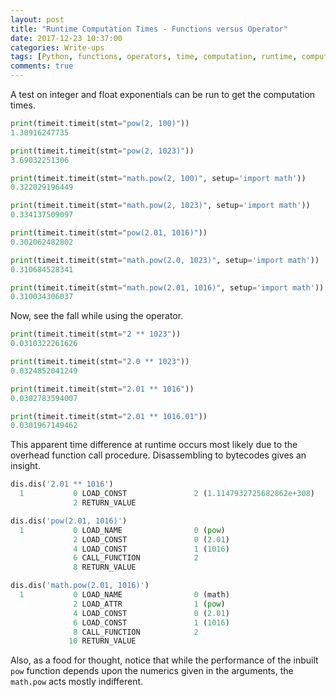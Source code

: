 ```yaml
---
layout: post
title: "Runtime Computation Times - Functions versus Operator"
date: 2017-12-23 10:37:00
categories: Write-ups
tags: [Python, functions, operators, time, computation, runtime, computation time, execution, execution time, functions vs operators]
comments: true
---
```


A test on integer and float exponentials can be run to get the computation times.

```python
print(timeit.timeit(stmt="pow(2, 100)"))
1.30916247735
```

```python
print(timeit.timeit(stmt="pow(2, 1023)"))
3.69032251306
```

```python
print(timeit.timeit(stmt="math.pow(2, 100)", setup='import math'))
0.322029196449
```

```python
print(timeit.timeit(stmt="math.pow(2, 1023)", setup='import math'))
0.334137509097
```

```python
print(timeit.timeit(stmt="pow(2.01, 1016)"))
0.302062482802
```

```python
print(timeit.timeit(stmt="math.pow(2.0, 1023)", setup='import math'))
0.310684528341
```

```python
print(timeit.timeit(stmt="math.pow(2.01, 1016)", setup='import math'))
0.310034306037
```

Now, see the fall while using the operator.

```python
print(timeit.timeit(stmt="2 ** 1023"))
0.0310322261626
```

```python
print(timeit.timeit(stmt="2.0 ** 1023"))
0.0324852041249
```

```python
print(timeit.timeit(stmt="2.01 ** 1016"))
0.0302783594007
```

```python
print(timeit.timeit(stmt="2.01 ** 1016.01"))
0.0301967149462
```

This apparent time difference at runtime occurs most likely due to the overhead function call procedure. Disassembling to bytecodes gives an insight.

```python
dis.dis('2.01 ** 1016')
  1           0 LOAD_CONST               2 (1.1147932725682862e+308)
              2 RETURN_VALUE
```

```python
dis.dis('pow(2.01, 1016)')
  1           0 LOAD_NAME                0 (pow)
              2 LOAD_CONST               0 (2.01)
              4 LOAD_CONST               1 (1016)
              6 CALL_FUNCTION            2
              8 RETURN_VALUE
```

```python
dis.dis('math.pow(2.01, 1016)')
  1           0 LOAD_NAME                0 (math)
              2 LOAD_ATTR                1 (pow)
              4 LOAD_CONST               0 (2.01)
              6 LOAD_CONST               1 (1016)
              8 CALL_FUNCTION            2
             10 RETURN_VALUE
```

Also, as a food for thought, notice that while the performance of the inbuilt `pow` function depends upon the numerics given in the arguments, the `math.pow` acts mostly indifferent.
